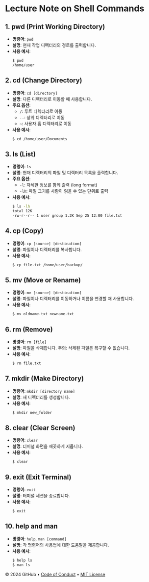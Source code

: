 # Lecture Note on Shell Commands

## 1. pwd (Print Working Directory)
- **명령어**: `pwd`
- **설명**: 현재 작업 디렉터리의 경로를 출력합니다.
- **사용 예시**:
    ```bash
    $ pwd
    /home/user
    ```

## 2. cd (Change Directory)
- **명령어**: `cd [directory]`
- **설명**: 다른 디렉터리로 이동할 때 사용합니다.
- **주요 옵션**:
    - `/`: 루트 디렉터리로 이동
    - `..`: 상위 디렉터리로 이동
    - `~`: 사용자 홈 디렉터리로 이동
- **사용 예시**:
    ```bash
    $ cd /home/user/Documents
    ```

## 3. ls (List)
- **명령어**: `ls`
- **설명**: 현재 디렉터리의 파일 및 디렉터리 목록을 출력합니다.
- **주요 옵션**:
    - `-l`: 자세한 정보를 함께 출력 (long format)
    - `-lh`: 파일 크기를 사람이 읽을 수 있는 단위로 출력
- **사용 예시**:
    ```bash
    $ ls -lh
    total 12K
    -rw-r--r-- 1 user group 1.2K Sep 25 12:00 file.txt
    ```

## 4. cp (Copy)
- **명령어**: `cp [source] [destination]`
- **설명**: 파일이나 디렉터리를 복사합니다.
- **사용 예시**:
    ```bash
    $ cp file.txt /home/user/backup/
    ```

## 5. mv (Move or Rename)
- **명령어**: `mv [source] [destination]`
- **설명**: 파일이나 디렉터리를 이동하거나 이름을 변경할 때 사용합니다.
- **사용 예시**:
    ```bash
    $ mv oldname.txt newname.txt
    ```

## 6. rm (Remove)
- **명령어**: `rm [file]`
- **설명**: 파일을 삭제합니다. 주의: 삭제된 파일은 복구할 수 없습니다.
- **사용 예시**:
    ```bash
    $ rm file.txt
    ```

## 7. mkdir (Make Directory)
- **명령어**: `mkdir [directory name]`
- **설명**: 새 디렉터리를 생성합니다.
- **사용 예시**:
    ```bash
    $ mkdir new_folder
    ```

## 8. clear (Clear Screen)
- **명령어**: `clear`
- **설명**: 터미널 화면을 깨끗하게 지웁니다.
- **사용 예시**:
    ```bash
    $ clear
    ```

## 9. exit (Exit Terminal)
- **명령어**: `exit`
- **설명**: 터미널 세션을 종료합니다.
- **사용 예시**:
    ```bash
    $ exit
    ```

## 10. help and man
- **명령어**: `help`, `man [command]`
- **설명**: 각 명령어의 사용법에 대한 도움말을 제공합니다.
- **사용 예시**:
    ```bash
    $ help ls
    $ man ls
    ```


&copy; 2024 GitHub &bull; [Code of Conduct](https://www.contributor-covenant.org/version/2/1/code_of_conduct/code_of_conduct.md) &bull; [MIT License](https://gh.io/mit)

</footer>
